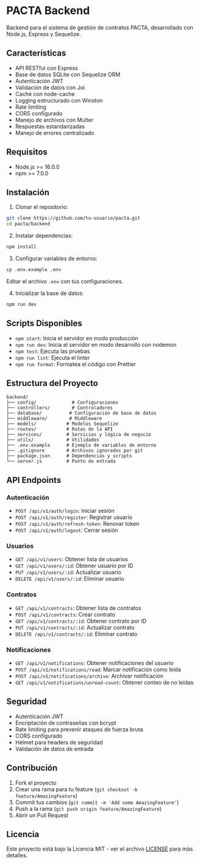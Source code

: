 # PACTA Backend

Backend para el sistema de gestión de contratos PACTA, desarrollado con Node.js, Express y Sequelize.

## Características

- API RESTful con Express
- Base de datos SQLite con Sequelize ORM
- Autenticación JWT
- Validación de datos con Joi
- Caché con node-cache
- Logging estructurado con Winston
- Rate limiting
- CORS configurado
- Manejo de archivos con Multer
- Respuestas estandarizadas
- Manejo de errores centralizado

## Requisitos

- Node.js >= 16.0.0
- npm >= 7.0.0

## Instalación

1. Clonar el repositorio:
```bash
git clone https://github.com/tu-usuario/pacta.git
cd pacta/backend
```

2. Instalar dependencias:
```bash
npm install
```

3. Configurar variables de entorno:
```bash
cp .env.example .env
```
Editar el archivo `.env` con tus configuraciones.

4. Inicializar la base de datos:
```bash
npm run dev
```

## Scripts Disponibles

- `npm start`: Inicia el servidor en modo producción
- `npm run dev`: Inicia el servidor en modo desarrollo con nodemon
- `npm test`: Ejecuta las pruebas
- `npm run lint`: Ejecuta el linter
- `npm run format`: Formatea el código con Prettier

## Estructura del Proyecto

```
backend/
├── config/             # Configuraciones
├── controllers/        # Controladores
├── database/          # Configuración de base de datos
├── middleware/        # Middleware
├── models/           # Modelos Sequelize
├── routes/           # Rutas de la API
├── services/         # Servicios y lógica de negocio
├── utils/            # Utilidades
├── .env.example      # Ejemplo de variables de entorno
├── .gitignore        # Archivos ignorados por git
├── package.json      # Dependencias y scripts
└── server.js         # Punto de entrada
```

## API Endpoints

### Autenticación
- `POST /api/v1/auth/login`: Iniciar sesión
- `POST /api/v1/auth/register`: Registrar usuario
- `POST /api/v1/auth/refresh-token`: Renovar token
- `POST /api/v1/auth/logout`: Cerrar sesión

### Usuarios
- `GET /api/v1/users`: Obtener lista de usuarios
- `GET /api/v1/users/:id`: Obtener usuario por ID
- `PUT /api/v1/users/:id`: Actualizar usuario
- `DELETE /api/v1/users/:id`: Eliminar usuario

### Contratos
- `GET /api/v1/contracts`: Obtener lista de contratos
- `POST /api/v1/contracts`: Crear contrato
- `GET /api/v1/contracts/:id`: Obtener contrato por ID
- `PUT /api/v1/contracts/:id`: Actualizar contrato
- `DELETE /api/v1/contracts/:id`: Eliminar contrato

### Notificaciones
- `GET /api/v1/notifications`: Obtener notificaciones del usuario
- `POST /api/v1/notifications/read`: Marcar notificación como leída
- `POST /api/v1/notifications/archive`: Archivar notificación
- `GET /api/v1/notifications/unread-count`: Obtener conteo de no leídas

## Seguridad

- Autenticación JWT
- Encriptación de contraseñas con bcrypt
- Rate limiting para prevenir ataques de fuerza bruta
- CORS configurado
- Helmet para headers de seguridad
- Validación de datos de entrada

## Contribución

1. Fork el proyecto
2. Crear una rama para tu feature (`git checkout -b feature/AmazingFeature`)
3. Commit tus cambios (`git commit -m 'Add some AmazingFeature'`)
4. Push a la rama (`git push origin feature/AmazingFeature`)
5. Abrir un Pull Request

## Licencia

Este proyecto está bajo la Licencia MIT - ver el archivo [LICENSE](LICENSE) para más detalles. 